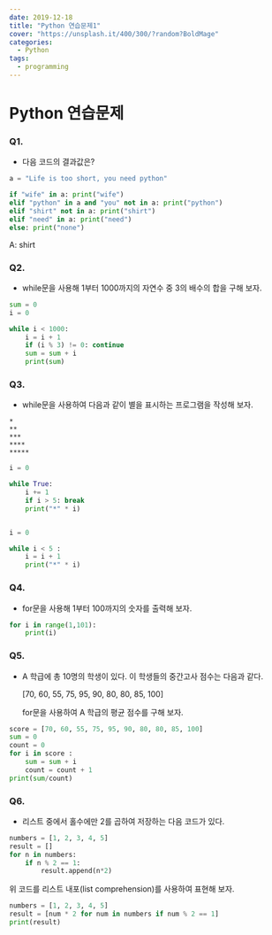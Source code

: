 ```yaml
---
date: 2019-12-18
title: "Python 연습문제1"
cover: "https://unsplash.it/400/300/?random?BoldMage"
categories:
  - Python
tags:
  - programming
---
```


# Python 연습문제

### Q1.

- 다음 코드의 결과값은?

```python
a = "Life is too short, you need python"

if "wife" in a: print("wife")
elif "python" in a and "you" not in a: print("python")
elif "shirt" not in a: print("shirt")
elif "need" in a: print("need")
else: print("none")
```

A: shirt

### Q2.

- while문을 사용해 1부터 1000까지의 자연수 중 3의 배수의 합을 구해 보자.

```python
sum = 0
i = 0

while i < 1000:
    i = i + 1
    if (i % 3) != 0: continue
    sum = sum + i
    print(sum)

```

### Q3.

- while문을 사용하여 다음과 같이 별을 표시하는 프로그램을 작성해 보자.

```
*
**
***
****
*****
```

```python
i = 0

while True:
    i += 1
    if i > 5: break
    print("*" * i)


i = 0

while i < 5 :
    i = i + 1
    print("*" * i)
```

### Q4.

- for문을 사용해 1부터 100까지의 숫자를 출력해 보자.

```python
for i in range(1,101):
    print(i)
```

### Q5.

- A 학급에 총 10명의 학생이 있다. 이 학생들의 중간고사 점수는 다음과 같다.

  [70, 60, 55, 75, 95, 90, 80, 80, 85, 100]

  for문을 사용하여 A 학급의 평균 점수를 구해 보자.

```python
score = [70, 60, 55, 75, 95, 90, 80, 80, 85, 100]
sum = 0
count = 0
for i in score :
    sum = sum + i
    count = count + 1
print(sum/count)
```

### Q6.

- 리스트 중에서 홀수에만 2를 곱하여 저장하는 다음 코드가 있다.

```python
numbers = [1, 2, 3, 4, 5]
result = []
for n in numbers:
    if n % 2 == 1:
        result.append(n*2)
```

위 코드를 리스트 내포(list comprehension)를 사용하여 표현해 보자.

```python
numbers = [1, 2, 3, 4, 5]
result = [num * 2 for num in numbers if num % 2 == 1]
print(result)
```
